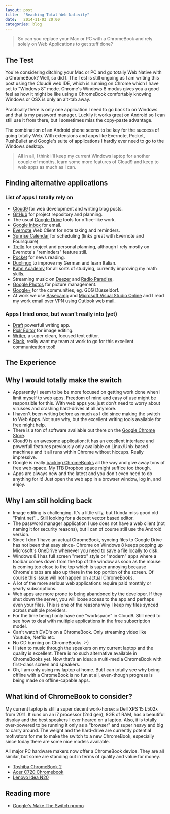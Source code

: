 ```yaml
---
layout: post
title:  "Reaching Total Web Nativity"
date:   2014-11-03 20:00
categories: blog
---
```


> So can you replace your Mac or PC with a ChromeBook and rely solely on Web Applications to get stuff done?

## The Test

You're considering ditching your Mac or PC and go totally Web Native with a ChromeBook? Well, so did I.
The Test is still ongoing as I am writing this post using the Cloud9 web IDE, which is running on Chrome which I have set to "Windows 8" mode.
Chrome's Windows 8 modus gives you a good feel as how it might be like using a ChromeBook comfortably knowing Windows or OSX is only an alt-tab away.

Practically there is only one application I need to go back to on Windows and that is my password manager.
Luckily it works great on Android so I can still use it from there, but I sometimes miss the copy-paste advantage.

The combination of an Android phone seems to be key for the success of going totally Web.
With extensions and apps like Evernote, Pocket, PushBullet and Google's suite of applications I hardly ever need to go to the Windows desktop.

> All in all, I think i'll keep my current Windows laptop for another couple of months, learn some more features of Cloud9 and keep to web apps as much as I can.

## Finding alternative applications

### List of apps I totally rely on

- [Cloud9](http://www.c9.io) for web development and writing blog posts.
- [GitHub](http://www.github.com) for project repository and planning.
- The usual [Google Drive](https://drive.google.com) tools for office-like work.
- [Google Inbox](http://www.google.com/inbox/) for email.
- [Evernote](http://www.evernote.com) Web Client for note taking and reminders.
- [Sunrise Calendar](https://calendar.sunrise.am/) for scheduling (links great with Evernote and Foursquare)
- [Trello](http://www.trello.com) for project and personal planning, although I rely mostly on Evernote's "reminders" feature still.
- [Pocket](http://getpocket.com) for news reading.
- [Duolingo](http://www.duolingo.com) to improve my German and learn Italian.
- [Kahn Academy]() for all sorts of studying, currently improving my math skills.
- Streaming music on [Deezer](http://www.deezer.com) and [Radio Paradise](http://www.radioparadise.com).
- [Google Photos](http://google.com/photos) for picture management.
- [Google+](http://plus.google.com) for the communities, eg. GDG Düsseldorf.
- At work we use [Basecamp](http://www.basecamp.com) and [Microsoft Visual Studio Online](http://www.visualstudio,com) and I read my work email over VPN using Outlook web mail.

### Apps I tried once, but wasn't really into (yet)

- [Draft](https://draftin.com/) powerfull writing app.
- [Pixlr Editor](http://apps.pixlr.com/editor/) for image editing.
- [Writer](https://writer.bighugelabs.com/), a super clean, focused text editor.
- [Slack](https://slack.com/), really want my team at work to go for this excellent communication tool!

## The Experience

## Why I would totally make the switch

- Apparently I seem to be be more focused on getting work done when I limit myself to web apps. Freedom of mind and easy of use might be responsible for this. With web apps you just don't need to worry about virusses and crashing hard-drives at all anymore.
- I haven't been writing before as much as I did since making the switch to Web Apps. Not sure why, but the excellent writing tools available for free might help.
- There is a ton of software available out there on the [Google Chrome Store](https://chrome.google.com/webstore).
- Cloud9 is an awesome application; it has an excellent interface and powerfull features previously only available on Linux/Unix based machines and it all runs within Chrome without hiccups. Really impressive.
- Google is really [backing ChromeBooks](https://www.google.com/chrome/devices/switch.html#tab=work-sheet-content) all the way and give away tons of free web-space. My 1TB Dropbox space might suffice too though.
- Apps are always new and the latest and you don't even need to do anything for it! Just open the web app in a browser window, log in, and enjoy.

## Why I am still holding back

- Image editing is challenging. It's a little silly, but I kinda miss good old "Paint.net"... Still looking for a decent vector based editor.
- The password manager application I use does not have a web client (not naming it for security reasons), but I can of course still use the Android version.
- Since I don't have an actual ChromeBook, syncing files to Google Drive has not been that easy since- Chrome on Windows 8 keeps popping up Microsoft's OneDrive whenever you need to save a file locally to disk.
- Windows 8.1 has full screen "metro" style or "modern" apps where a toolbar comes down from the top of the window as soon as the mouse is coming too close to the top which is super annoying because Chrome's tabs are also up there in the top portion of the screen. Of course this issue will not happen on actual ChromeBooks.
- A lot of the more serious web applications require paid monthly or yearly subscriptions. 
- Web apps are more prone to being abandoned by the developer. If they shut down the server, you will loose access to the app and perhaps even your files. This is one of the reasons why I keep my files synced across multiple providers.
- For the time being I only have one "workspace" in Cloud9. Still need to see how to deal with multiple applications in the free subscription model.
- Can't watch DVD's on a ChromeBook. Only streaming video like Youtube, Netflix etc.
- No CD burning on ChromeBooks. :-)
- I listen to music through the speakers on my current laptop and the quality is excellent. There is no such alternative available in ChromeBooks yet. Now that's an idea: a multi-media ChromeBook with first-class screen and speakers.
- Oh, I am only using my laptop at home. But I can totally see why being offline with a ChromeBook is no fun at all, even-though progress is being made on offline-capable apps.

## What kind of ChromeBook to consider?

My current laptop is still a super decent work-horse: a Dell XPS 15 L502x from 2011. It runs on an i7 processor (2nd gen), 8GB of RAM, has a beautiful display and the best speakers I ever heared on a laptop.
Also, it is totally over-powered to be running it only as a "browser" and super heavy and big to carry around.
The weight and the hard-drive are currently potential motivators for me to make the switch to a new ChromeBook, especially since today there are some nice models available.

All major PC hardware makers now offer a ChromeBook device. They are all similar, but some are standing out in terms of quality and value for money.

- [Toshiba ChromeBook 2](http://www.businessinsider.com/toshiba-chromebook-2-review-2014-10)
- [Acer C720 Chromebook](http://acer.com/chromebook)
- [Lenovo Idea N20](http://www.cnet.com/products/lenovo-n20/)

## Reading more

- [Google's Make The Switch promo](https://www.google.com/chrome/devices/switch.html#tab=work-sheet-content)